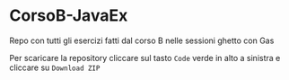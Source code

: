 # CorsoB-JavaEx
Repo con tutti gli esercizi fatti dal corso B nelle sessioni ghetto con Gas

Per scaricare la repository cliccare sul tasto `Code` verde in alto  a sinistra e cliccare su `Download ZIP`
